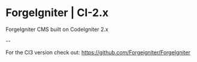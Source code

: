 # ForgeIgniter | CI-2.x
ForgeIgniter CMS built on CodeIgniter 2.x

--

For the CI3 version check out: https://github.com/Forgeigniter/ForgeIgniter
